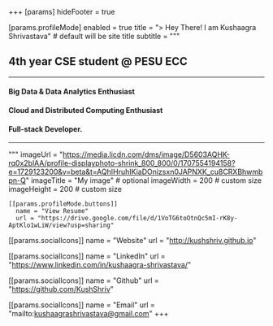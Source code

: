 +++
[params]
  hideFooter = true

  [params.profileMode]
    enabled = true
    title = "> Hey There! I am Kushaagra Shrivastava" # default will be site title
    subtitle = """
## 4th year CSE student @ PESU ECC 
---
#### Big Data & Data Analytics Enthusiast 
#### Cloud and Distributed Computing Enthusiast
#### Full-stack Developer.
---
"""
    imageUrl = "https://media.licdn.com/dms/image/D5603AQHK-rq0x2blAA/profile-displayphoto-shrink_800_800/0/1707554194158?e=1729123200&v=beta&t=AQhIHruhIKiaDOnizsxn0JAPNXK_cu8CRXBhwmbpn-Q" 
    imageTitle = "My image" # optional
    imageWidth = 200 # custom size
    imageHeight = 200 # custom size

    [[params.profileMode.buttons]]
      name = "View Resume"
      url = "https://drive.google.com/file/d/1VoTG6toOtnQc5mI-rK8y-AptKlo1wLiW/view?usp=sharing"

  [[params.socialIcons]]
    name = "Website"
    url = "http://kushshriv.github.io"

  [[params.socialIcons]]
    name = "LinkedIn"
    url = "https://www.linkedin.com/in/kushaagra-shrivastava/"

  [[params.socialIcons]]
    name = "Github"
    url = "https://github.com/KushShriv"

  [[params.socialIcons]]
    name = "Email"
    url = "mailto:kushaagrashrivastava@gmail.com"
+++